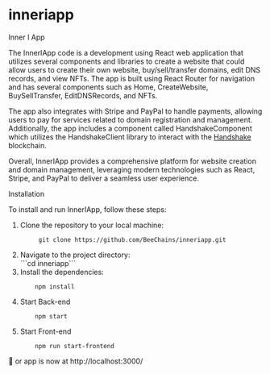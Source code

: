 # inneriapp

Inner I App

The InnerIApp code is a development using React web application that utilizes several components and libraries to create a website that could allow users to create their own website, buy/sell/transfer domains, edit DNS records, and view NFTs. The app is built using React Router for navigation and has several components such as Home, CreateWebsite, BuySellTransfer, EditDNSRecords, and NFTs.

The app also integrates with Stripe and PayPal to handle payments, allowing users to pay for services related to domain registration and management. Additionally, the app includes a component called HandshakeComponent which utilizes the HandshakeClient library to interact with the [Handshake](https://handshake.org/) blockchain.

Overall, InnerIApp provides a comprehensive platform for website creation and domain management, leveraging modern technologies such as React, Stripe, and PayPal to deliver a seamless user experience.

Installation 

To install and run InnerIApp, follow these steps:
<ol>
<li>Clone the repository to your local machine:</li>
    
    
         git clone https://github.com/BeeChains/inneriapp.git 
   

<li>Navigate to the project directory:</li>
    ```cd inneriapp```

<li>Install the dependencies:</li>
    
        npm install

<li>Start Back-end</li>
       
        npm start

<li>Start Front-end</li>
        
        npm run start-frontend
</ol>
🤝 or app is now at http://localhost:3000/
